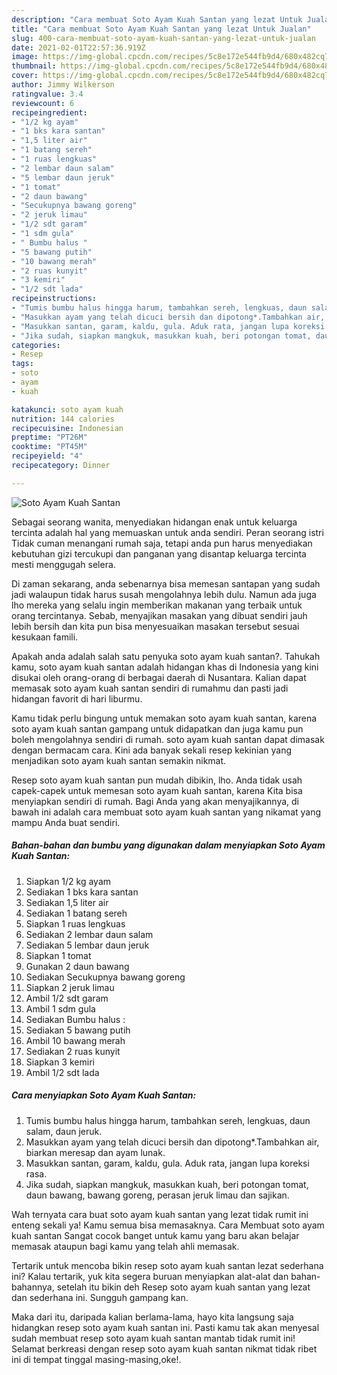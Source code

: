 ```yaml
---
description: "Cara membuat Soto Ayam Kuah Santan yang lezat Untuk Jualan"
title: "Cara membuat Soto Ayam Kuah Santan yang lezat Untuk Jualan"
slug: 400-cara-membuat-soto-ayam-kuah-santan-yang-lezat-untuk-jualan
date: 2021-02-01T22:57:36.919Z
image: https://img-global.cpcdn.com/recipes/5c8e172e544fb9d4/680x482cq70/soto-ayam-kuah-santan-foto-resep-utama.jpg
thumbnail: https://img-global.cpcdn.com/recipes/5c8e172e544fb9d4/680x482cq70/soto-ayam-kuah-santan-foto-resep-utama.jpg
cover: https://img-global.cpcdn.com/recipes/5c8e172e544fb9d4/680x482cq70/soto-ayam-kuah-santan-foto-resep-utama.jpg
author: Jimmy Wilkerson
ratingvalue: 3.4
reviewcount: 6
recipeingredient:
- "1/2 kg ayam"
- "1 bks kara santan"
- "1,5 liter air"
- "1 batang sereh"
- "1 ruas lengkuas"
- "2 lembar daun salam"
- "5 lembar daun jeruk"
- "1 tomat"
- "2 daun bawang"
- "Secukupnya bawang goreng"
- "2 jeruk limau"
- "1/2 sdt garam"
- "1 sdm gula"
- " Bumbu halus "
- "5 bawang putih"
- "10 bawang merah"
- "2 ruas kunyit"
- "3 kemiri"
- "1/2 sdt lada"
recipeinstructions:
- "Tumis bumbu halus hingga harum, tambahkan sereh, lengkuas, daun salam, daun jeruk."
- "Masukkan ayam yang telah dicuci bersih dan dipotong*.Tambahkan air, biarkan meresap dan ayam lunak."
- "Masukkan santan, garam, kaldu, gula. Aduk rata, jangan lupa koreksi rasa."
- "Jika sudah, siapkan mangkuk, masukkan kuah, beri potongan tomat, daun bawang, bawang goreng, perasan jeruk limau dan sajikan."
categories:
- Resep
tags:
- soto
- ayam
- kuah

katakunci: soto ayam kuah 
nutrition: 144 calories
recipecuisine: Indonesian
preptime: "PT26M"
cooktime: "PT45M"
recipeyield: "4"
recipecategory: Dinner

---
```



![Soto Ayam Kuah Santan](https://img-global.cpcdn.com/recipes/5c8e172e544fb9d4/680x482cq70/soto-ayam-kuah-santan-foto-resep-utama.jpg)

Sebagai seorang wanita, menyediakan hidangan enak untuk keluarga tercinta adalah hal yang memuaskan untuk anda sendiri. Peran seorang istri Tidak cuman menangani rumah saja, tetapi anda pun harus menyediakan kebutuhan gizi tercukupi dan panganan yang disantap keluarga tercinta mesti menggugah selera.

Di zaman  sekarang, anda sebenarnya bisa memesan santapan yang sudah jadi walaupun tidak harus susah mengolahnya lebih dulu. Namun ada juga lho mereka yang selalu ingin memberikan makanan yang terbaik untuk orang tercintanya. Sebab, menyajikan masakan yang dibuat sendiri jauh lebih bersih dan kita pun bisa menyesuaikan masakan tersebut sesuai kesukaan famili. 



Apakah anda adalah salah satu penyuka soto ayam kuah santan?. Tahukah kamu, soto ayam kuah santan adalah hidangan khas di Indonesia yang kini disukai oleh orang-orang di berbagai daerah di Nusantara. Kalian dapat memasak soto ayam kuah santan sendiri di rumahmu dan pasti jadi hidangan favorit di hari liburmu.

Kamu tidak perlu bingung untuk memakan soto ayam kuah santan, karena soto ayam kuah santan gampang untuk didapatkan dan juga kamu pun boleh mengolahnya sendiri di rumah. soto ayam kuah santan dapat dimasak dengan bermacam cara. Kini ada banyak sekali resep kekinian yang menjadikan soto ayam kuah santan semakin nikmat.

Resep soto ayam kuah santan pun mudah dibikin, lho. Anda tidak usah capek-capek untuk memesan soto ayam kuah santan, karena Kita bisa menyiapkan sendiri di rumah. Bagi Anda yang akan menyajikannya, di bawah ini adalah cara membuat soto ayam kuah santan yang nikamat yang mampu Anda buat sendiri.

<!--inarticleads1-->

##### Bahan-bahan dan bumbu yang digunakan dalam menyiapkan Soto Ayam Kuah Santan:

1. Siapkan 1/2 kg ayam
1. Sediakan 1 bks kara santan
1. Sediakan 1,5 liter air
1. Sediakan 1 batang sereh
1. Siapkan 1 ruas lengkuas
1. Sediakan 2 lembar daun salam
1. Sediakan 5 lembar daun jeruk
1. Siapkan 1 tomat
1. Gunakan 2 daun bawang
1. Sediakan Secukupnya bawang goreng
1. Siapkan 2 jeruk limau
1. Ambil 1/2 sdt garam
1. Ambil 1 sdm gula
1. Sediakan  Bumbu halus :
1. Sediakan 5 bawang putih
1. Ambil 10 bawang merah
1. Sediakan 2 ruas kunyit
1. Siapkan 3 kemiri
1. Ambil 1/2 sdt lada




<!--inarticleads2-->

##### Cara menyiapkan Soto Ayam Kuah Santan:

1. Tumis bumbu halus hingga harum, tambahkan sereh, lengkuas, daun salam, daun jeruk.
1. Masukkan ayam yang telah dicuci bersih dan dipotong*.Tambahkan air, biarkan meresap dan ayam lunak.
1. Masukkan santan, garam, kaldu, gula. Aduk rata, jangan lupa koreksi rasa.
1. Jika sudah, siapkan mangkuk, masukkan kuah, beri potongan tomat, daun bawang, bawang goreng, perasan jeruk limau dan sajikan.




Wah ternyata cara buat soto ayam kuah santan yang lezat tidak rumit ini enteng sekali ya! Kamu semua bisa memasaknya. Cara Membuat soto ayam kuah santan Sangat cocok banget untuk kamu yang baru akan belajar memasak ataupun bagi kamu yang telah ahli memasak.

Tertarik untuk mencoba bikin resep soto ayam kuah santan lezat sederhana ini? Kalau tertarik, yuk kita segera buruan menyiapkan alat-alat dan bahan-bahannya, setelah itu bikin deh Resep soto ayam kuah santan yang lezat dan sederhana ini. Sungguh gampang kan. 

Maka dari itu, daripada kalian berlama-lama, hayo kita langsung saja hidangkan resep soto ayam kuah santan ini. Pasti kamu tak akan menyesal sudah membuat resep soto ayam kuah santan mantab tidak rumit ini! Selamat berkreasi dengan resep soto ayam kuah santan nikmat tidak ribet ini di tempat tinggal masing-masing,oke!.

